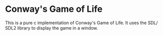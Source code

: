 # Conway's Game of Life
This is a pure c implementation of Conway's Game of Life. It uses the SDL/ SDL2 library to display the game in a window.
